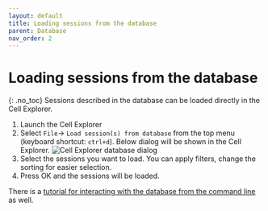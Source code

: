 ```yaml
---
layout: default
title: Loading sessions from the database
parent: Database
nav_order: 2
---
```

# Loading sessions from the database
{: .no_toc}
Sessions described in the database can be loaded directly in the Cell Explorer.
1. Launch the Cell Explorer
2. Select `File`-> `Load session(s) from database` from the top menu (keyboard shortcut: `ctrl+d`). Below dialog will be shown in the Cell Explorer.
![Cell Explorer database dialog](https://buzsakilab.com/wp/wp-content/uploads/2019/11/Cell-Explorer-database-dialog-1.png)
4. Select the sessions you want to load. You can apply filters, change the sorting for easier selection.
5. Press OK and the sessions will be loaded.

There is a [tutorial for interacting with the database from the command line]({{"/tutorials/database-tutorial/"|absolute_url}}) as well. 